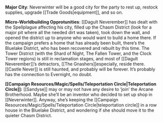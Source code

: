**Major City**: Neverwinter will be a good city for the party to rest up, restock supplies, upgrade [[Trade Goods|equipment]], and so on.

**Micro-Worldbuilding Opprotunities**: [[Dagult Neverember]] has dealt with the Spellplague affecting his city, filled up the Chasm District (look for a major pit where all the needed dirt was taken), took down the wall, and opened the district up to anyone who would want to build a home there. If the campaign prefers a home that has already been built, there’s the Bluelake District, who has been recovered and rebuilt by this time. The Tower District (with the Shard of Night, The Fallen Tower, and the Clock Tower regions) is still in reclamation stages, and most of [[Dagult Neverember]]’s detractors, [[The Gnashers]]especially, reside there. [[Castle Never]] is still haunted, and probably will be forever. It’s probably has the connection to Evernight, no doubt.

**[[Campaign Resources/Magic/Spells/Teleportation Circle|Teleportation Circle]]:** [[Sandyse]] may or may not have any desire to ‘join’ the Arcane Brotherhood. Maybe she’ll be an inventor who decided to set up shop in [[Neverwinter]]. Anyway, she’s keeping the [[Campaign Resources/Magic/Spells/Teleportation Circle|teleportation circle]] in a row house in the Bluelake District, and wondering if she should move it to the quieter Chasm District.
